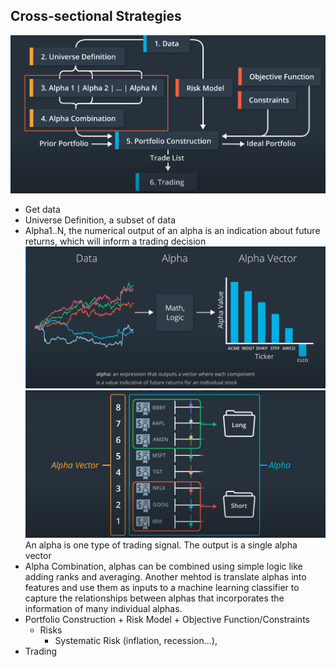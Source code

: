 ## Cross-sectional Strategies
![Overview](https://github.com/MoStgt/Python-For-Finance/blob/master/Strategies/Cross-sectionalStrategies/Workflow.PNG)
- Get data
- Universe Definition, a subset of data
- Alpha1..N, the numerical output of an alpha is an indication about future returns, which will inform a trading decision ![Cross-sectional Strategy](https://github.com/MoStgt/Python-For-Finance/blob/master/Strategies/Cross-sectionalStrategies/crossSectionalStrategy.PNG)
![Alpha](https://github.com/MoStgt/Python-For-Finance/blob/master/Strategies/Cross-sectionalStrategies/Alpha.PNG)
An alpha is one type of trading signal. The output is a single alpha vector 
- Alpha Combination, alphas can be combined using simple logic like adding ranks and averaging. Another mehtod is translate alphas into features and use them as inputs to a machine learning classifier to capture the relationships between alphas that incorporates the information of many individual alphas.
- Portfolio Construction + Risk Model + Objective Function/Constraints
  - Risks
     * Systematic Risk (inflation, recession...), 
- Trading
